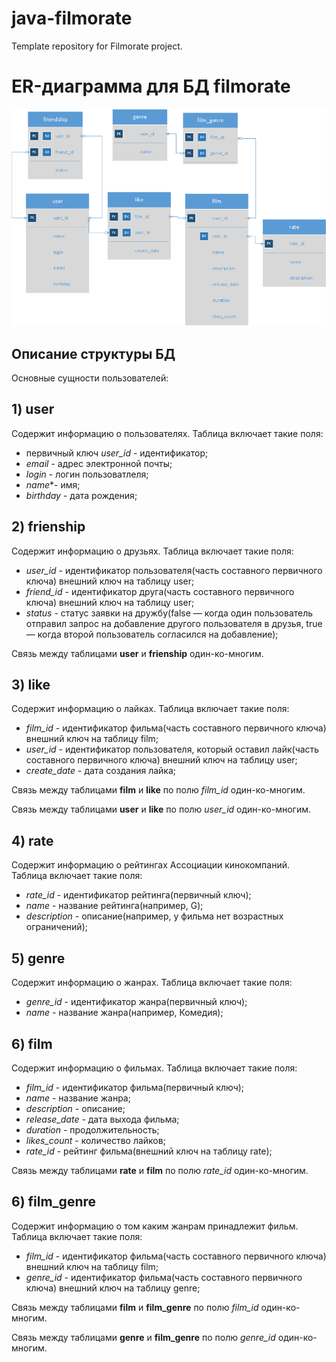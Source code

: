 # java-filmorate
Template repository for Filmorate project.

# ER-диаграмма для БД filmorate

![er-filmorate.png](er-filmorate.png)


## Описание структуры БД

Основные сущности пользователей:
## 1) **user**

Содержит информацию о пользователях.
Таблица включает такие поля:
* первичный ключ *user_id* - идентификатор;
* *email* - адрес электронной почты;
* *login* - логин пользоватлеля;
* *name**- имя;
* *birthday* - дата рождения;


## 2) **frienship**

Содержит информацию о друзьях.
Таблица включает такие поля:
* *user_id* - идентификатор пользователя(часть составного первичного ключа) внешний ключ на таблицу user;
* *friend_id* - идентификатор друга(часть составного первичного ключа) внешний ключ на таблицу user;
* *status* - статус заявки на дружбу(false — когда один пользователь отправил запрос на добавление другого пользователя в друзья,
true — когда второй пользователь согласился на добавление);

Связь между таблицами **user** и **frienship** один-ко-многим.

## 3) **like**

Содержит информацию о лайках.
Таблица включает такие поля:
* *film_id* - идентификатор фильма(часть составного первичного ключа) внешний ключ на таблицу film;
* *user_id* - идентификатор пользователя, который оставил лайк(часть составного первичного ключа) внешний ключ на таблицу user;
* *create_date* - дата создания лайка;

Связь между таблицами **film** и **like** по полю *film_id* один-ко-многим.

Связь между таблицами **user** и **like** по полю *user_id* один-ко-многим.

## 4) **rate**

Содержит информацию о рейтингах Ассоциации кинокомпаний.
Таблица включает такие поля:
* *rate_id* - идентификатор рейтинга(первичный ключ);
* *name* - название рейтинга(например, G);
* *description* - описание(например, у фильма нет возрастных ограничений);


## 5) **genre**

Содержит информацию о жанрах.
Таблица включает такие поля:
* *genre_id* - идентификатор жанра(первичный ключ);
* *name* - название жанра(например, Комедия);

## 6) **film**

Содержит информацию о фильмах.
Таблица включает такие поля:
* *film_id* - идентификатор фильма(первичный ключ);
* *name* - название жанра;
* *description* - описание;
* *release_date* - дата выхода фильма;
* *duration* - продолжительность;
* *likes_count* - количество лайков;
* *rate_id* - рейтинг фильма(внешний ключ на таблицу rate);

Связь между таблицами **rate** и **film** по полю *rate_id* один-ко-многим.


## 6) **film_genre**

Содержит информацию о том каким жанрам принадлежит фильм.
Таблица включает такие поля:
* *film_id* - идентификатор фильма(часть составного первичного ключа) внешний ключ на таблицу film;
* *genre_id* - идентификатор фильма(часть составного первичного ключа) внешний ключ на таблицу genre;

Связь между таблицами **film** и **film_genre** по полю *film_id* один-ко-многим.

Связь между таблицами **genre** и **film_genre** по полю *genre_id* один-ко-многим.
